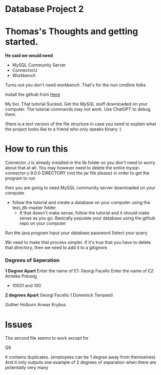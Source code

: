 # Database Project 2
 
# Thomas's Thoughts and getting started.
**He said we would need**
- MySQL Community Server
- Connector/J
- Workbench

Turns out you don't need workbench. That's for the non cmdline folks

Install the github from [Here](github.com/datacharmer/test_db)
 

 My boi. That tutorial Sucked. Get the MySQL stuff downloaded on your computer. The tutorial commands may not work. Use ChatGPT to debug them. 

 (Here is a text version of the file structure in case you need to explain what the project looks like to a friend who only speaks binary :)



    
# How to run this
Connector J is already installed in the lib folder so you don't need to worry about that at all. You may however need to delete the entire mysql-connector-j-9.0.0 DIRECTORY (not the jar file please) in order to get the program to run

then you are going to need MySQL community server downloaded on your computer
- follow the tutorial and create a database on your computer using the text_db-master folder
    - If that doesn't make sense, follow the tutorial and it should make sense as you go. Basically populate your database using the github repo on your computer

Run the java program
Input your database password
Select your query

We need to make that process simpler. 
If it's true that you have to delete that directory, then we need to add it to a gitignore

### Degrees of Seperation

**1 Degree Apart**
Enter the name of E1: Georgi Facello
Enter the name of E2: Anneke Preusig

- 10001 and 100


**2 degrees Apart**
Georgi Facello
1
Domenick Tempesti

Guther Holburn
Anwar Krybus


# Issues

The second file seems to work except for 

Q6

It contains duplicates. (employees can be 1 degree away from themselves)
And it only outputs one example of 2 degrees of separation when there are potentially very many

